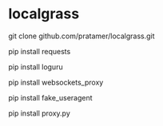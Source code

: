 # localgrass

git clone github.com/pratamer/localgrass.git

pip install requests

pip install loguru

pip install websockets_proxy

pip install fake_useragent

pip install proxy.py
